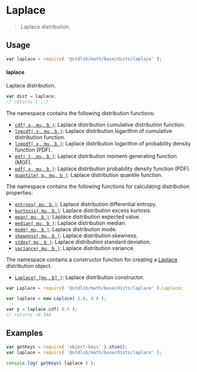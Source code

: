 <!--

@license Apache-2.0

Copyright (c) 2018 The Stdlib Authors.

Licensed under the Apache License, Version 2.0 (the "License");
you may not use this file except in compliance with the License.
You may obtain a copy of the License at

   http://www.apache.org/licenses/LICENSE-2.0

Unless required by applicable law or agreed to in writing, software
distributed under the License is distributed on an "AS IS" BASIS,
WITHOUT WARRANTIES OR CONDITIONS OF ANY KIND, either express or implied.
See the License for the specific language governing permissions and
limitations under the License.

-->

# Laplace

> Laplace distribution.

<section class="usage">

## Usage

```javascript
var laplace = require( '@stdlib/math/base/dists/laplace' );
```

#### laplace

Laplace distribution.

```javascript
var dist = laplace;
// returns {...}
```

The namespace contains the following distribution functions:

<!-- <toc pattern="*+(cdf|pdf|mgf|quantile)*"> -->

<div class="namespace-toc">

-   <span class="signature">[`cdf( x, mu, b )`][@stdlib/math/base/dists/laplace/cdf]</span><span class="delimiter">: </span><span class="description">Laplace distribution cumulative distribution function.</span>
-   <span class="signature">[`logcdf( x, mu, b )`][@stdlib/math/base/dists/laplace/logcdf]</span><span class="delimiter">: </span><span class="description">Laplace distribution logarithm of cumulative distribution function.</span>
-   <span class="signature">[`logpdf( x, mu, b )`][@stdlib/math/base/dists/laplace/logpdf]</span><span class="delimiter">: </span><span class="description">Laplace distribution logarithm of probability density function (PDF).</span>
-   <span class="signature">[`mgf( t, mu, b )`][@stdlib/math/base/dists/laplace/mgf]</span><span class="delimiter">: </span><span class="description">Laplace distribution moment-generating function (MGF).</span>
-   <span class="signature">[`pdf( x, mu, b )`][@stdlib/math/base/dists/laplace/pdf]</span><span class="delimiter">: </span><span class="description">Laplace distribution probability density function (PDF).</span>
-   <span class="signature">[`quantile( p, mu, b )`][@stdlib/math/base/dists/laplace/quantile]</span><span class="delimiter">: </span><span class="description">Laplace distribution quantile function.</span>

</div>

<!-- </toc> -->

The namespace contains the following functions for calculating distribution properties:

<!-- <toc pattern="*+(entropy|kurtosis|mean|median|mode|skewness|stdev|variance)*"> -->

<div class="namespace-toc">

-   <span class="signature">[`entropy( mu, b )`][@stdlib/math/base/dists/laplace/entropy]</span><span class="delimiter">: </span><span class="description">Laplace distribution differential entropy.</span>
-   <span class="signature">[`kurtosis( mu, b )`][@stdlib/math/base/dists/laplace/kurtosis]</span><span class="delimiter">: </span><span class="description">Laplace distribution excess kurtosis.</span>
-   <span class="signature">[`mean( mu, b )`][@stdlib/math/base/dists/laplace/mean]</span><span class="delimiter">: </span><span class="description">Laplace distribution expected value.</span>
-   <span class="signature">[`median( mu, b )`][@stdlib/math/base/dists/laplace/median]</span><span class="delimiter">: </span><span class="description">Laplace distribution median.</span>
-   <span class="signature">[`mode( mu, b )`][@stdlib/math/base/dists/laplace/mode]</span><span class="delimiter">: </span><span class="description">Laplace distribution mode.</span>
-   <span class="signature">[`skewness( mu, b )`][@stdlib/math/base/dists/laplace/skewness]</span><span class="delimiter">: </span><span class="description">Laplace distribution skewness.</span>
-   <span class="signature">[`stdev( mu, b )`][@stdlib/math/base/dists/laplace/stdev]</span><span class="delimiter">: </span><span class="description">Laplace distribution standard deviation.</span>
-   <span class="signature">[`variance( mu, b )`][@stdlib/math/base/dists/laplace/variance]</span><span class="delimiter">: </span><span class="description">Laplace distribution variance.</span>

</div>

<!-- </toc> -->

The namespace contains a constructor function for creating a [Laplace][laplace-distribution] distribution object.

<!-- <toc pattern="*ctor*"> -->

<div class="namespace-toc">

-   <span class="signature">[`Laplace( [mu, b] )`][@stdlib/math/base/dists/laplace/ctor]</span><span class="delimiter">: </span><span class="description">Laplace distribution constructor.</span>

</div>

<!-- </toc> -->

```javascript
var Laplace = require( '@stdlib/math/base/dists/laplace' ).Laplace;

var laplace = new Laplace( 2.0, 4.0 );

var y = laplace.cdf( 0.5 );
// returns ~0.344
```

</section>

<!-- /.usage -->

<section class="examples">

## Examples

<!-- TODO: better examples -->

<!-- eslint no-undef: "error" -->

```javascript
var getKeys = require( 'object-keys' ).shim();
var laplace = require( '@stdlib/math/base/dists/laplace' );

console.log( getKeys( laplace ) );
```

</section>

<!-- /.examples -->

<section class="links">

[laplace-distribution]: https://en.wikipedia.org/wiki/Laplace_distribution

<!-- <toc-links> -->

[@stdlib/math/base/dists/laplace/ctor]: https://github.com/stdlib-js/stdlib/tree/develop/lib/node_modules/%40stdlib/math/base/dists/laplace/ctor

[@stdlib/math/base/dists/laplace/entropy]: https://github.com/stdlib-js/stdlib/tree/develop/lib/node_modules/%40stdlib/math/base/dists/laplace/entropy

[@stdlib/math/base/dists/laplace/kurtosis]: https://github.com/stdlib-js/stdlib/tree/develop/lib/node_modules/%40stdlib/math/base/dists/laplace/kurtosis

[@stdlib/math/base/dists/laplace/mean]: https://github.com/stdlib-js/stdlib/tree/develop/lib/node_modules/%40stdlib/math/base/dists/laplace/mean

[@stdlib/math/base/dists/laplace/median]: https://github.com/stdlib-js/stdlib/tree/develop/lib/node_modules/%40stdlib/math/base/dists/laplace/median

[@stdlib/math/base/dists/laplace/mode]: https://github.com/stdlib-js/stdlib/tree/develop/lib/node_modules/%40stdlib/math/base/dists/laplace/mode

[@stdlib/math/base/dists/laplace/skewness]: https://github.com/stdlib-js/stdlib/tree/develop/lib/node_modules/%40stdlib/math/base/dists/laplace/skewness

[@stdlib/math/base/dists/laplace/stdev]: https://github.com/stdlib-js/stdlib/tree/develop/lib/node_modules/%40stdlib/math/base/dists/laplace/stdev

[@stdlib/math/base/dists/laplace/variance]: https://github.com/stdlib-js/stdlib/tree/develop/lib/node_modules/%40stdlib/math/base/dists/laplace/variance

[@stdlib/math/base/dists/laplace/cdf]: https://github.com/stdlib-js/stdlib/tree/develop/lib/node_modules/%40stdlib/math/base/dists/laplace/cdf

[@stdlib/math/base/dists/laplace/logcdf]: https://github.com/stdlib-js/stdlib/tree/develop/lib/node_modules/%40stdlib/math/base/dists/laplace/logcdf

[@stdlib/math/base/dists/laplace/logpdf]: https://github.com/stdlib-js/stdlib/tree/develop/lib/node_modules/%40stdlib/math/base/dists/laplace/logpdf

[@stdlib/math/base/dists/laplace/mgf]: https://github.com/stdlib-js/stdlib/tree/develop/lib/node_modules/%40stdlib/math/base/dists/laplace/mgf

[@stdlib/math/base/dists/laplace/pdf]: https://github.com/stdlib-js/stdlib/tree/develop/lib/node_modules/%40stdlib/math/base/dists/laplace/pdf

[@stdlib/math/base/dists/laplace/quantile]: https://github.com/stdlib-js/stdlib/tree/develop/lib/node_modules/%40stdlib/math/base/dists/laplace/quantile

<!-- </toc-links> -->

</section>

<!-- /.links -->

